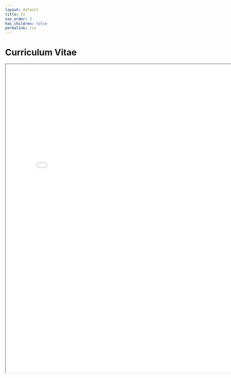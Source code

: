 ```yaml
---
layout: default
title: CV
nav_order: 3
has_children: false
permalink: /cv
---
```


# Curriculum Vitae

<html>
<iframe src="/assets/CV_Feb_2024.pdf" height="1000" width="800"></iframe>
</html>
